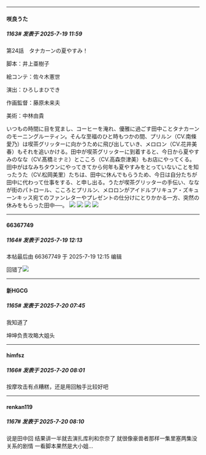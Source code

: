 ﻿
*****

####  咲良うた  
##### 1163#       发表于 2025-7-19 11:59

第24話　タナカーンの夏やすみ！

脚本：井上亜樹子

絵コンテ：佐々木憲世

演出：ひろしまひでき

作画監督：藤原未来夫

美術：中林由貴

いつもの時間に目を覚まし、コーヒーを淹れ、優雅に過ごす田中ことタナカーンのモーニングルーティン。そんな至福のひと時もつかの間、プリルン（CV.南條愛乃）は喫茶グリッターに向かうために飛び出していき、メロロン（CV.花井美春）もそれを追いかける。田中が喫茶グリッターに到着すると、今日から夏やすみのなな（CV.髙橋ミナミ）とこころ（CV.高森奈津美）もお店にやってくる。田中がはなみちタウンにやってきてから何年も夏やすみをとっていないことを知ったうた（CV.松岡美里）たちは、田中に休んでもらうため、今日は自分たちが田中に代わって仕事をする、と申し出る。うたが喫茶グリッターの手伝い、ななが街のパトロール、こころとプリルン、メロロンがアイドルプリキュア・ズキューンキッス宛てのファンレターやプレゼントの仕分けにとりかかる一方、突然の休みをもらった田中──。
<img src="https://files.catbox.moe/gw1ep8.jpg" referrerpolicy="no-referrer">
<img src="https://files.catbox.moe/himpwc.jpg" referrerpolicy="no-referrer">
<img src="https://files.catbox.moe/lo00h6.jpg" referrerpolicy="no-referrer">
<img src="https://files.catbox.moe/xpt29w.jpg" referrerpolicy="no-referrer">


*****

####  66367749  
##### 1164#       发表于 2025-7-19 12:13

 本帖最后由 66367749 于 2025-7-19 12:15 编辑 

回错了<img src="https://static.stage1st.com/image/smiley/face2017/009.gif" referrerpolicy="no-referrer">


*****

####  新HGCG  
##### 1165#       发表于 2025-7-20 07:45

我知道了

坤坤负责攻略大姐头


*****

####  himfsz  
##### 1166#       发表于 2025-7-20 08:01

按摩攻击有点糟糕，还是用回触手比较好吧


*****

####  renkan119  
##### 1167#       发表于 2025-7-20 08:10

说是田中回 结果讲一半就去演扎库利和奈奈了 就很像豪兽者那样一集里塞两集没关系的剧情 一看脚本果然是大小姐…

